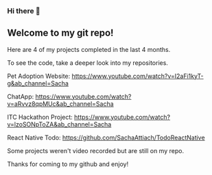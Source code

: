 ### Hi there 👋
## Welcome to my git repo! 

Here are 4 of my projects completed in the last 4 months. 

To see the code, take a deeper look into my repositories.

Pet Adoption Website: https://www.youtube.com/watch?v=I2aFi1kyT-g&ab_channel=Sacha

ChatApp: https://www.youtube.com/watch?v=aRvvz8qpMUc&ab_channel=Sacha

ITC Hackathon Project: https://www.youtube.com/watch?v=lzoSONpToZA&ab_channel=Sacha

React Native Todo: https://github.com/SachaAttiach/TodoReactNative

Some projects weren't video recorded but are still on my repo. 

Thanks for coming to my github and enjoy! 

